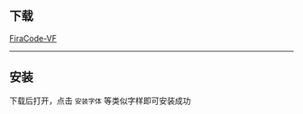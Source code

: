 ## 下载  
[FiraCode-VF](https://vercel-chi-kohl.vercel.app/lanzouyunapi.php?data=https://cqu-openlib.lanzout.com/izLmc1x5wxte&redirect=1)  

---

## 安装  
下载后打开，点击 `安装字体` 等类似字样即可安装成功  